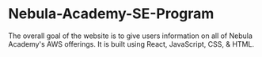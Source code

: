 # Nebula-Academy-SE-Program
The overall goal of the website is to give users information on all of Nebula Academy's AWS offerings. It is built using React, JavaScript, CSS, & HTML. 
